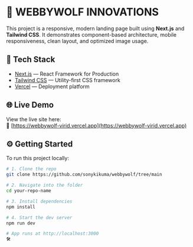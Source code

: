 # 🧩 WEBBYWOLF INNOVATIONS

This project is a responsive, modern landing page built using **Next.js** and **Tailwind CSS**. It demonstrates component-based architecture, mobile responsiveness, clean layout, and optimized image usage.

## 🚀 Tech Stack

- [Next.js](https://nextjs.org/) — React Framework for Production
- [Tailwind CSS](https://tailwindcss.com/) — Utility-first CSS framework
- [Vercel](https://vercel.com/) — Deployment platform

## 🌐 Live Demo

View the live site here:  
🔗 [https://webbywolf-virid.vercel.app](https://webbywolf-virid.vercel.app)

## ⚙️ Getting Started

To run this project locally:

```bash
# 1. Clone the repo
git clone https://github.com/sonykikuma/webbywolf/tree/main

# 2. Navigate into the folder
cd your-repo-name

# 3. Install dependencies
npm install

# 4. Start the dev server
npm run dev

# App runs at http://localhost:3000
🛠️
```

